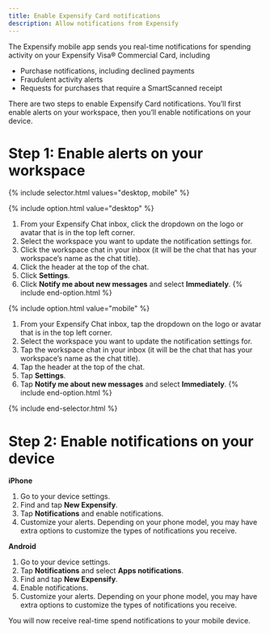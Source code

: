```yaml
---
title: Enable Expensify Card notifications
description: Allow notifications from Expensify
---
```

<div id="new-expensify" markdown="1">

The Expensify mobile app sends you real-time notifications for spending activity on your Expensify Visa® Commercial Card, including
- Purchase notifications, including declined payments
- Fraudulent activity alerts
- Requests for purchases that require a SmartScanned receipt 

There are two steps to enable Expensify Card notifications. You’ll first enable alerts on your workspace, then you’ll enable notifications on your device.

# Step 1: Enable alerts on your workspace

{% include selector.html values="desktop, mobile" %}

{% include option.html value="desktop" %}
1. From your Expensify Chat inbox, click the dropdown on the logo or avatar that is in the top left corner. 
2. Select the workspace you want to update the notification settings for.
3. Click the workspace chat in your inbox (it will be the chat that has your workspace’s name as the chat title).
4. Click the header at the top of the chat.
5. Click **Settings**.
6. Click **Notify me about new messages** and select **Immediately**.
{% include end-option.html %}

{% include option.html value="mobile" %}
1. From your Expensify Chat inbox, tap the dropdown on the logo or avatar that is in the top left corner. 
2. Select the workspace you want to update the notification settings for.
3. Tap the workspace chat in your inbox (it will be the chat that has your workspace’s name as the chat title).
4. Tap the header at the top of the chat.
5. Tap **Settings**.
6. Tap **Notify me about new messages** and select **Immediately**.
{% include end-option.html %}

{% include end-selector.html %}

# Step 2: Enable notifications on your device

**iPhone**

1. Go to your device settings.
2. Find and tap **New Expensify**.
3. Tap **Notifications** and enable notifications.
4. Customize your alerts. Depending on your phone model, you may have extra options to customize the types of notifications you receive.

**Android**

1. Go to your device settings.
2. Tap **Notifications** and select **Apps notifications**.
3. Find and tap **New Expensify**. 
4. Enable notifications.
5. Customize your alerts. Depending on your phone model, you may have extra options to customize the types of notifications you receive.

You will now receive real-time spend notifications to your mobile device.

</div>
